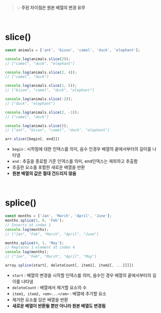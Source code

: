 > 💡 **주된 차이점은 원본 배열의 변경 유무**

</br>

# slice()

```jsx
const animals = ['ant', 'bison', 'camel', 'duck', 'elephant'];

console.log(animals.slice(2));
// ["camel", "duck", "elephant"]

console.log(animals.slice(2, 4));
// ["camel", "duck"]

console.log(animals.slice(1, 5));
// ["bison", "camel", "duck", "elephant"]

console.log(animals.slice(-2));
// ["duck", "elephant"]

console.log(animals.slice(2, -1));
// ["camel", "duck"]

console.log(animals.slice());
// ["ant", "bison", "camel", "duck", "elephant"]
```

```jsx
arr.slice([begin[, end]])
```

- `begin` : 시작점에 대한 인덱스를 의미, 음수 인경우 배열의 끝에서부터의 길이를 나타냄
- `end` : 추출을 종료할 기준 인덱스를 의미, end인덱스는 제외하고 추출함
- 추출한 요소를 포함한 새로운 배열을 반환
- **원본 배열의 값은 절대 건드리지 않음**

</br>

# splice()

```jsx
const months = ['Jan', 'March', 'April', 'June'];
months.splice(1, 0, 'Feb');
// Inserts at index 1
console.log(months);
// ["Jan", "Feb", "March", "April", "June"]

months.splice(4, 1, 'May');
// Replaces 1 element at index 4
console.log(months);
// ["Jan", "Feb", "March", "April", "May"]
```

```jsx
array.splice(start[, deleteCount[, item1[, item2[, ...]]]])
```

- `start` : 배열의 변경을 시작할 인덱스를 의미, 음수인 경우 배열의 끝에서부터의 길이를 나타냄
- `deleteCount` : 배열에서 제거할 요소의 수
- `item1, item2, <em>...</em>` : 배열에 추가할 요소
- 제거한 요소를 담은 배열을 반환
- **새로운 배열이 반환될 뿐만 아니라 원본 배열도 변경됨**
